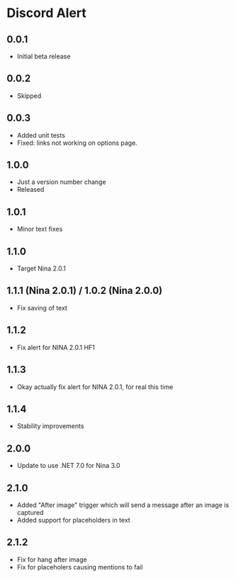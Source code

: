 ﻿# Discord Alert

## 0.0.1
- Initial beta release

## 0.0.2
- Skipped

## 0.0.3
- Added unit tests
- Fixed: links not working on options page.

## 1.0.0
- Just a version number change
- Released

## 1.0.1
- Minor text fixes

## 1.1.0
- Target Nina 2.0.1

## 1.1.1 (Nina 2.0.1) / 1.0.2 (Nina 2.0.0)
- Fix saving of text

## 1.1.2
- Fix alert for NINA 2.0.1 HF1

## 1.1.3
- Okay actually fix alert for NINA 2.0.1, for real this time

## 1.1.4
- Stability improvements

## 2.0.0
- Update to use .NET 7.0 for Nina 3.0

## 2.1.0
- Added "After image" trigger which will send a message after an image is captured
- Added support for placeholders in text

## 2.1.2
- Fix for hang after image
- Fix for placeholers causing mentions to fail